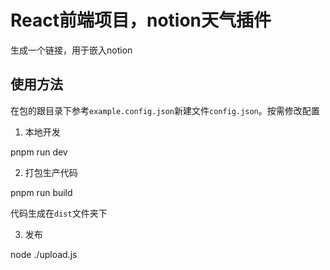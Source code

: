 # React前端项目，notion天气插件

生成一个链接，用于嵌入notion

## 使用方法

在包的跟目录下参考`example.config.json`新建文件`config.json`。按需修改配置

1. 本地开发

pnpm run dev

2. 打包生产代码

pnpm run build

代码生成在`dist`文件夹下

3. 发布

node ./upload.js
